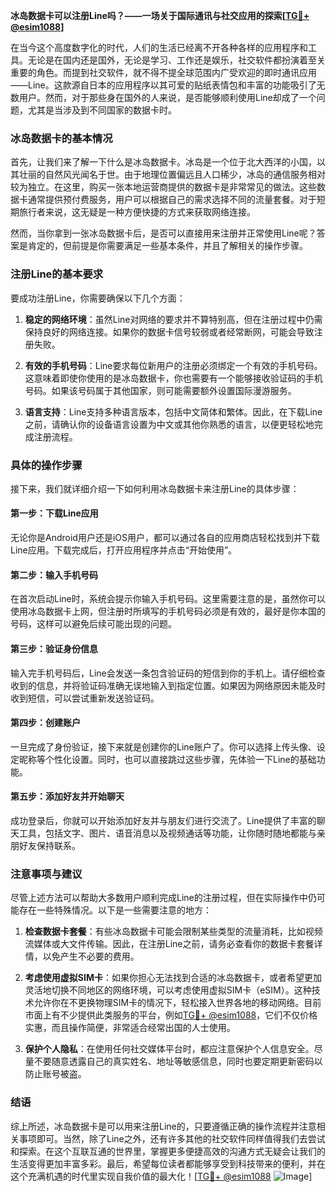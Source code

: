 **冰岛数据卡可以注册Line吗？——一场关于国际通讯与社交应用的探索[[TG💪+ @esim1088](https://t.me/s/esim1088)]**

在当今这个高度数字化的时代，人们的生活已经离不开各种各样的应用程序和工具。无论是在国内还是国外，无论是学习、工作还是娱乐，社交软件都扮演着至关重要的角色。而提到社交软件，就不得不提全球范围内广受欢迎的即时通讯应用——Line。这款源自日本的应用程序以其可爱的贴纸表情包和丰富的功能吸引了无数用户。然而，对于那些身在国外的人来说，是否能够顺利使用Line却成了一个问题，尤其是当涉及到不同国家的数据卡时。

### 冰岛数据卡的基本情况

首先，让我们来了解一下什么是冰岛数据卡。冰岛是一个位于北大西洋的小国，以其壮丽的自然风光闻名于世。由于地理位置偏远且人口稀少，冰岛的通信服务相对较为独立。在这里，购买一张本地运营商提供的数据卡是非常常见的做法。这些数据卡通常提供预付费服务，用户可以根据自己的需求选择不同的流量套餐。对于短期旅行者来说，这无疑是一种方便快捷的方式来获取网络连接。

然而，当你拿到一张冰岛数据卡后，是否可以直接用来注册并正常使用Line呢？答案是肯定的，但前提是你需要满足一些基本条件，并且了解相关的操作步骤。

### 注册Line的基本要求

要成功注册Line，你需要确保以下几个方面：

1. **稳定的网络环境**：虽然Line对网络的要求并不算特别高，但在注册过程中仍需保持良好的网络连接。如果你的数据卡信号较弱或者经常断网，可能会导致注册失败。
   
2. **有效的手机号码**：Line要求每位新用户的注册必须绑定一个有效的手机号码。这意味着即使你使用的是冰岛数据卡，你也需要有一个能够接收验证码的手机号码。如果该号码属于其他国家，则可能需要额外设置国际漫游服务。

3. **语言支持**：Line支持多种语言版本，包括中文简体和繁体。因此，在下载Line之前，请确认你的设备语言设置为中文或其他你熟悉的语言，以便更轻松地完成注册流程。

### 具体的操作步骤

接下来，我们就详细介绍一下如何利用冰岛数据卡来注册Line的具体步骤：

#### 第一步：下载Line应用
无论你是Android用户还是iOS用户，都可以通过各自的应用商店轻松找到并下载Line应用。下载完成后，打开应用程序并点击“开始使用”。

#### 第二步：输入手机号码
在首次启动Line时，系统会提示你输入手机号码。这里需要注意的是，虽然你可以使用冰岛数据卡上网，但注册时所填写的手机号码必须是有效的，最好是你本国的号码，这样可以避免后续可能出现的问题。

#### 第三步：验证身份信息
输入完手机号码后，Line会发送一条包含验证码的短信到你的手机上。请仔细检查收到的信息，并将验证码准确无误地输入到指定位置。如果因为网络原因未能及时收到短信，可以尝试重新发送验证码。

#### 第四步：创建账户
一旦完成了身份验证，接下来就是创建你的Line账户了。你可以选择上传头像、设定昵称等个性化设置。同时，也可以直接跳过这些步骤，先体验一下Line的基础功能。

#### 第五步：添加好友并开始聊天
成功登录后，你就可以开始添加好友并与朋友们进行交流了。Line提供了丰富的聊天工具，包括文字、图片、语音消息以及视频通话等功能，让你随时随地都能与亲朋好友保持联系。

### 注意事项与建议

尽管上述方法可以帮助大多数用户顺利完成Line的注册过程，但在实际操作中仍可能存在一些特殊情况。以下是一些需要注意的地方：

1. **检查数据卡套餐**：有些冰岛数据卡可能会限制某些类型的流量消耗，比如视频流媒体或大文件传输。因此，在注册Line之前，请务必查看你的数据卡套餐详情，以免产生不必要的费用。

2. **考虑使用虚拟SIM卡**：如果你担心无法找到合适的冰岛数据卡，或者希望更加灵活地切换不同地区的网络环境，可以考虑使用虚拟SIM卡（eSIM）。这种技术允许你在不更换物理SIM卡的情况下，轻松接入世界各地的移动网络。目前市面上有不少提供此类服务的平台，例如[TG💪+ @esim1088](https://t.me/s/esim1088)，它们不仅价格实惠，而且操作简便，非常适合经常出国的人士使用。

3. **保护个人隐私**：在使用任何社交媒体平台时，都应注意保护个人信息安全。尽量不要随意透露自己的真实姓名、地址等敏感信息，同时也要定期更新密码以防止账号被盗。

### 结语

综上所述，冰岛数据卡是可以用来注册Line的，只要遵循正确的操作流程并注意相关事项即可。当然，除了Line之外，还有许多其他的社交软件同样值得我们去尝试和探索。在这个互联互通的世界里，掌握更多便捷高效的沟通方式无疑会让我们的生活变得更加丰富多彩。最后，希望每位读者都能够享受到科技带来的便利，并在这个充满机遇的时代里实现自我价值的最大化！[[TG💪+ @esim1088](https://t.me/s/esim1088) ![Image](https://i.postimg.cc/4NQfJmqS/Snipaste-2025-05-13-00-14-12.png)]